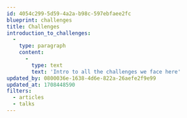 ```yaml
---
id: 4054c299-5d59-4a2a-b98c-597ebfaee2fc
blueprint: challenges
title: Challenges
introduction_to_challenges:
  -
    type: paragraph
    content:
      -
        type: text
        text: 'Intro to all the challenges we face here'
updated_by: 0800036e-1638-4d6e-822a-26aefe2f9e99
updated_at: 1708448590
filters:
  - articles
  - talks
---
```

